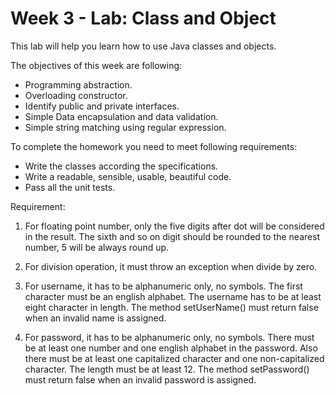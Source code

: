 # Week 3 - Lab: Class and Object

This lab will help you learn how to use Java classes and objects.

The objectives of this week are following:
* Programming abstraction.
* Overloading constructor.
* Identify public and private interfaces.
* Simple Data encapsulation and data validation.
* Simple string matching using regular expression.

To complete the homework you need to meet following requirements:
* Write the classes according the specifications.
* Write a readable, sensible, usable, beautiful code.
* Pass all the unit tests.

Requirement:
1. For floating point number, only the five digits after dot will be 
considered in the result. The sixth and so on digit should be rounded
to the nearest number, 5 will be always round up.

2. For division operation, it must throw an exception when divide by zero.

3. For username, it has to be alphanumeric only, no symbols. The first 
character must be an english alphabet. The username has to be at least 
eight character in length. The method setUserName() must return false
when an invalid name is assigned.

4. For password, it has to be alphanumeric only, no symbols. There must
be at least one number and one english alphabet in the password. Also
there must be at least one capitalized character and one non-capitalized
character. The length must be at least 12. The method setPassword()
must return false when an invalid password is assigned.